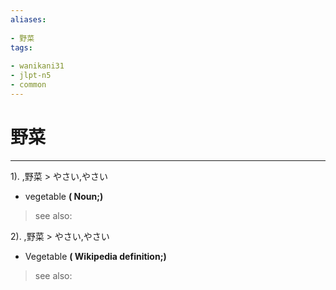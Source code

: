```yaml
---
aliases:
    
- 野菜
tags:
    
- wanikani31
- jlpt-n5
- common
---
```


# 野菜
---
1).
,野菜 > やさい,やさい

- vegetable
**( Noun;)**
> see also: 
            
2).
,野菜 > やさい,やさい

- Vegetable
**( Wikipedia definition;)**
> see also: 
            